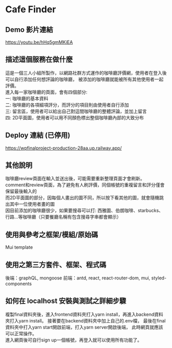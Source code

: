 # Cafe Finder

## Demo 影片連結
https://youtu.be/hHq5gmMKiEA

## 描述這個服務在做什麼
這是一個三人小組所製作，以網路社群方式運作的咖啡廳評價網，使用者在登入後可以自行添加任何想評論的咖啡廳，
被添加的咖啡廳就能被所有其他使用者一起評價。<br>
進入每一家咖啡廳的頁面，會有四個部分:<br>
一: 咖啡廳的基本資料<br>
二: 咖啡廳的各項細項評分，而評分的項目則由使用者自行添加<br>
三: 留言區，使用者可以給出自己對這間咖啡廳的整體評論，並加上留言<br>
四: 2D平面圖，使用者可以用不同顏色標出整個咖啡廳內部的大致分布<br>

## Deploy 連結 (已停用)
https://wpfinalproject-production-28aa.up.railway.app/

## 其他說明
咖啡廳review頁面在輸入並送出後，可能需要重新整理頁面才會刷新。<br>
comment和review頁面，為了避免有人刷評價，同個帳號的重複留言和評分僅會保留最後輸入的<br>
而2D平面圖的部分，因每個人畫出的圖不同，所以按下看其他的圖，就會隨機跳出其中一位使用者畫的圖<br>
因目前添加的咖啡廳很少，如果要搜尋可以打: 西雅圖、伯朗咖啡、starbucks、行路...等咖啡廳（只要餐廳名稱有包含搜尋字串都會顯示）

## 使用與參考之框架/模組/原始碼
Mui template

## 使用之第三方套件、框架、程式碼
後端：graphQL, mongoose
前端：antd, react, react-router-dom, mui, styled-components

## 如何在 localhost 安裝與測試之詳細步驟
複製final資料夾後，進入frontend資料夾打入yarn install，再進入backend資料夾打入yarn install。
接著要在backend資料夾中加上自己的.env檔，
最後在final資料夾中打入yarn start開啟前端，打入yarn server開啟後端，
此時網頁就應該可以正常操作。<br>
進入網頁後可自行sign up一個帳號，再登入就可以使用所有功能了。